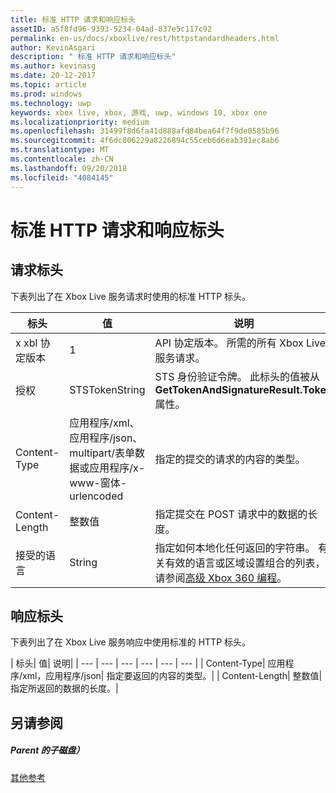 ```yaml
---
title: 标准 HTTP 请求和响应标头
assetID: a5f8fd96-9393-5234-04ad-837e5c117c92
permalink: en-us/docs/xboxlive/rest/httpstandardheaders.html
author: KevinAsgari
description: " 标准 HTTP 请求和响应标头"
ms.author: kevinasg
ms.date: 20-12-2017
ms.topic: article
ms.prod: windows
ms.technology: uwp
keywords: xbox live, xbox, 游戏, uwp, windows 10, xbox one
ms.localizationpriority: medium
ms.openlocfilehash: 31499f8d6fa41d888afd84bea64f7f9de0585b96
ms.sourcegitcommit: 4f6dc806229a8226894c55ceb6d6eab391ec8ab6
ms.translationtype: MT
ms.contentlocale: zh-CN
ms.lasthandoff: 09/20/2018
ms.locfileid: "4084145"
---
```

# <a name="standard-http-request-and-response-headers"></a>标准 HTTP 请求和响应标头
 
<a id="ID4ES"></a>

 
## <a name="request-headers"></a>请求标头
 
下表列出了在 Xbox Live 服务请求时使用的标准 HTTP 标头。
 
| 标头| 值| 说明| 
| --- | --- | --- | 
| x xbl 协定版本| 1| API 协定版本。 所需的所有 Xbox Live 服务请求。| 
| 授权| STSTokenString| STS 身份验证令牌。 此标头的值被从<b>GetTokenAndSignatureResult.Token</b>属性。 | 
| Content-Type| 应用程序/xml、 应用程序/json、 multipart/表单数据或应用程序/x-www-窗体-urlencoded| 指定的提交的请求的内容的类型。| 
| Content-Length| 整数值| 指定提交在 POST 请求中的数据的长度。| 
| 接受的语言 | String| 指定如何本地化任何返回的字符串。 有关有效的语言或区域设置组合的列表，请参阅<a href="http://msdn.microsoft.com/en-us/library/bb975829.aspx">高级 Xbox 360 编程</a>。| 
  
<a id="ID4E6C"></a>

 
## <a name="response-headers"></a>响应标头
 
下表列出了在 Xbox Live 服务响应中使用标准的 HTTP 标头。
 
| 标头| 值| 说明| 
| --- | --- | --- | --- | --- | --- | 
| Content-Type| 应用程序/xml，应用程序/json| 指定要返回的内容的类型。| 
| Content-Length| 整数值| 指定所返回的数据的长度。| 
  
<a id="ID4EEE"></a>

 
## <a name="see-also"></a>另请参阅
 
<a id="ID4EGE"></a>

 
##### <a name="parent"></a>Parent 的子磁盘）  

[其他参考](atoc-xboxlivews-reference-additional.md)

   